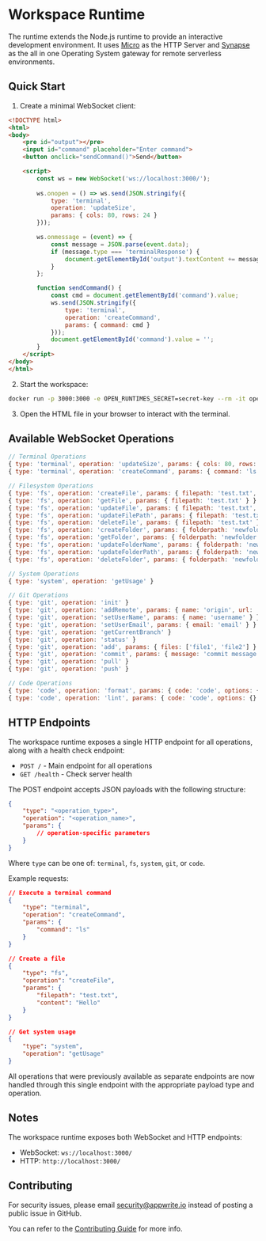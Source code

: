 # Workspace Runtime

The runtime extends the Node.js runtime to provide an interactive development environment. It uses [Micro](https://github.com/vercel/micro) as the HTTP Server and [Synapse](https://github.com/appwrite/synapse/) as the all in one Operating System gateway for remote serverless environments.

## Quick Start

1. Create a minimal WebSocket client:

```html
<!DOCTYPE html>
<html>
<body>
    <pre id="output"></pre>
    <input id="command" placeholder="Enter command">
    <button onclick="sendCommand()">Send</button>

    <script>
        const ws = new WebSocket('ws://localhost:3000/');
        
        ws.onopen = () => ws.send(JSON.stringify({
            type: 'terminal',
            operation: 'updateSize',
            params: { cols: 80, rows: 24 }
        }));

        ws.onmessage = (event) => {
            const message = JSON.parse(event.data);
            if (message.type === 'terminalResponse') {
                document.getElementById('output').textContent += message.data;
            }
        };

        function sendCommand() {
            const cmd = document.getElementById('command').value;
            ws.send(JSON.stringify({ 
                type: 'terminal',
                operation: 'createCommand',
                params: { command: cmd }
            }));
            document.getElementById('command').value = '';
        }
    </script>
</body>
</html>
```

2. Start the workspace:

```bash
docker run -p 3000:3000 -e OPEN_RUNTIMES_SECRET=secret-key --rm -it openruntimes/workspace:v4-1 sh helpers/start.sh
```

3. Open the HTML file in your browser to interact with the terminal.

## Available WebSocket Operations

```javascript
// Terminal Operations
{ type: 'terminal', operation: 'updateSize', params: { cols: 80, rows: 24 } }
{ type: 'terminal', operation: 'createCommand', params: { command: 'ls' } }

// Filesystem Operations
{ type: 'fs', operation: 'createFile', params: { filepath: 'test.txt', content: 'Hello' } }
{ type: 'fs', operation: 'getFile', params: { filepath: 'test.txt' } }
{ type: 'fs', operation: 'updateFile', params: { filepath: 'test.txt', content: 'Updated' } }
{ type: 'fs', operation: 'updateFilePath', params: { filepath: 'test.txt', newPath: 'new.txt' } }
{ type: 'fs', operation: 'deleteFile', params: { filepath: 'test.txt' } }
{ type: 'fs', operation: 'createFolder', params: { folderpath: 'newfolder' } }
{ type: 'fs', operation: 'getFolder', params: { folderpath: 'newfolder' } }
{ type: 'fs', operation: 'updateFolderName', params: { folderpath: 'newfolder', name: 'renamed' } }
{ type: 'fs', operation: 'updateFolderPath', params: { folderpath: 'newfolder', newPath: 'moved' } }
{ type: 'fs', operation: 'deleteFolder', params: { folderpath: 'newfolder' } }

// System Operations
{ type: 'system', operation: 'getUsage' }

// Git Operations
{ type: 'git', operation: 'init' }
{ type: 'git', operation: 'addRemote', params: { name: 'origin', url: 'repo-url' } }
{ type: 'git', operation: 'setUserName', params: { name: 'username' } }
{ type: 'git', operation: 'setUserEmail', params: { email: 'email' } }
{ type: 'git', operation: 'getCurrentBranch' }
{ type: 'git', operation: 'status' }
{ type: 'git', operation: 'add', params: { files: ['file1', 'file2'] } }
{ type: 'git', operation: 'commit', params: { message: 'commit message' } }
{ type: 'git', operation: 'pull' }
{ type: 'git', operation: 'push' }

// Code Operations
{ type: 'code', operation: 'format', params: { code: 'code', options: {} } }
{ type: 'code', operation: 'lint', params: { code: 'code', options: {} } }
```

## HTTP Endpoints

The workspace runtime exposes a single HTTP endpoint for all operations, along with a health check endpoint:

- `POST /` - Main endpoint for all operations
- `GET /health` - Check server health

The POST endpoint accepts JSON payloads with the following structure:
```json
{
    "type": "<operation_type>",
    "operation": "<operation_name>",
    "params": {
        // operation-specific parameters
    }
}
```

Where `type` can be one of: `terminal`, `fs`, `system`, `git`, or `code`.

Example requests:

```json
// Execute a terminal command
{
    "type": "terminal",
    "operation": "createCommand",
    "params": {
        "command": "ls"
    }
}

// Create a file
{
    "type": "fs",
    "operation": "createFile",
    "params": {
        "filepath": "test.txt",
        "content": "Hello"
    }
}

// Get system usage
{
    "type": "system",
    "operation": "getUsage"
}
```

All operations that were previously available as separate endpoints are now handled through this single endpoint with the appropriate payload type and operation.

## Notes

The workspace runtime exposes both WebSocket and HTTP endpoints:
- WebSocket: `ws://localhost:3000/`
- HTTP: `http://localhost:3000/`

## Contributing

For security issues, please email security@appwrite.io instead of posting a public issue in GitHub.

You can refer to the [Contributing Guide](https://github.com/open-runtimes/open-runtimes/blob/main/CONTRIBUTING.md) for more info.
